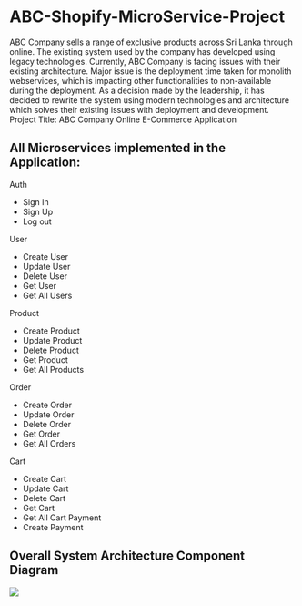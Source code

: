 # ABC-Shopify-MicroService-Project
ABC Company sells a range of exclusive products across Sri Lanka through online. The existing system used 
by the company has developed using legacy technologies. Currently, ABC Company is facing issues with 
their existing architecture. Major issue is the deployment time taken for monolith webservices, which is 
impacting other functionalities to non-available during the deployment. As a decision made by the 
leadership, it has decided to rewrite the system using modern technologies and architecture which solves 
their existing issues with deployment and development.
Project Title: ABC Company Online E-Commerce Application

## All Microservices implemented in the Application: 


Auth 
- Sign In
- Sign Up 
- Log out 


User
- Create User
- Update User
- Delete User
- Get User
- Get All Users


Product 
- Create Product
- Update Product 
- Delete Product 
- Get Product 
- Get All Products


Order 
- Create Order
- Update Order 
- Delete Order 
- Get Order 
- Get All Orders 


Cart
- Create Cart
- Update Cart 
- Delete Cart 
- Get Cart 
- Get All Cart Payment 
- Create Payment


## Overall System Architecture Component Diagram


<img src="https://miro.medium.com/max/1024/0*FfkEeNNoUKtzywCP.jpg">
